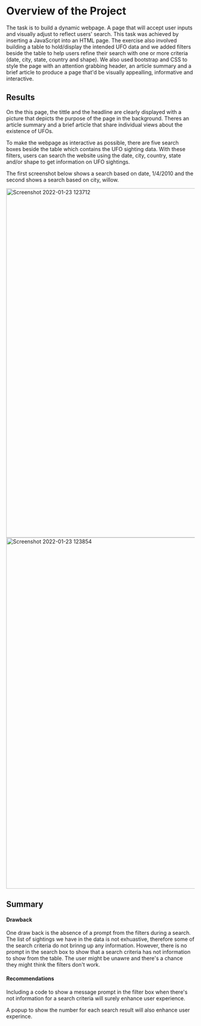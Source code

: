 # Overview of the Project

The task is to build a dynamic webpage. A page that will accept user inputs and visually adjust to reflect users' search. This task was achieved by inserting a JavaScript into an HTML page. The exercise also involved building a table to hold/display the intended UFO data and we added filters beside the table to help users refine their search with one or more criteria (date, city, state, country and shape). 
We also used bootstrap and CSS to style the page with an attention grabbing header, an article summary and a brief article to produce a page that'd be visually appealling, informative and interactive. 

## Results

On the this page, the tittle and the headline are clearly displayed with a picture that depicts the purpose of the page in the background. Theres an article summary and a brief article that share individual views about the existence of UFOs. 

To make the webpage as interactive as possible, there are five search boxes beside the table which contains the UFO sighting data. With these filters, users can search the website using the date, city, country, state and/or shape to get information on UFO sightings.   

The first screenshot below shows a search based on date, 1/4/2010 and the second shows a search based on city, willow. 

<img width="932" alt="Screenshot 2022-01-23 123712" src="https://user-images.githubusercontent.com/91956683/150691451-dd405126-879e-4732-8856-9d0258e55c93.png">
<img width="937" alt="Screenshot 2022-01-23 123854" src="https://user-images.githubusercontent.com/91956683/150691453-97092fda-f9f3-406b-8a4b-aea9b48a43ce.png">

## Summary

#### Drawback

One draw back is the absence of a prompt from the filters during a search. The list of sightings we have in the data is not exhuastive, therefore some of the search criteria do not brinng up any information. However, there is no prompt in the search box to show that a search criteria has not information to show from the table. The user might be unawre and there's a chance they might think the filters don't work. 

#### Recommendations 

Including a code to show a message prompt in the filter box when there's not information for a search criteria will surely enhance user experience. 

A popup to show the number for each search result will also enhance user experince. 
